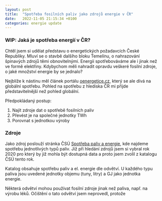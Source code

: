 ```yaml
---
layout: post
title:  "Spotřeba fosilních paliv jako zdrojů energie v ČR"
date:   2022-11-05 21:15:34 +0100
categories: energie update
---
```

### WIP: Jaká je spotřeba energií v ČR?

Chtěl jsem si udělat představu o energetických požadavcích České Republiky. Mluví se o stavbě dalšího bloku Temelínu, o nahrazování špinavých zdrojů těmi obnovitelnými. Energii spotřebováváme ale i jinak než ve formě elektřiny. Kdybychom měli nahradit opravdu veškeré fosilní zdroje, o jaké množství energie by se jednalo?

Nejblíže k nástinu měl článek portálu [oenergetice.cz][clanek-o-energetice], který se ale dívá na globální spotřebu. Pohled na spotřebu z hlediska ČR mi přijde představitelnější než pohled globální.

Předpokládaný postup:
1. Najít zdroje dat o spotřebě fosilních paliv
2. Převést je na společné jednotky TWh
3. Porovnat s jednotkou výroby

### Zdroje
Jako zdroj poslouží stránka ČSÚ [Spotřeba paliv a energie](https://www.czso.cz/csu/czso/spotreba-paliv-a-energie), kde najdeme spotřebu jednotlivých typů paliv.
Již při hledání zdrojů jsem si vybral rok 2020 pro který by již mohla být dostupná data a proto jsem zvolil z katalogu ČSÚ tento rok.

Katalog obsahuje spotřebu paliv a el. energie dle odvětví. U každého typu paliva jsou uvedené jednotky objemu (tuny, litry) a GJ jako jednotka energie.

Některá odvětví mohou používat fosilní zdroje jinak než paliva, např. na výrobu léků. Očištění o tato odvětví jsem neprovedl, protože

[clanek-o-energetice]: https://oenergetice.cz/zahranicni/iea-fosilni-paliva-mela-2017-podil-813-celosvetove-produkci-energie